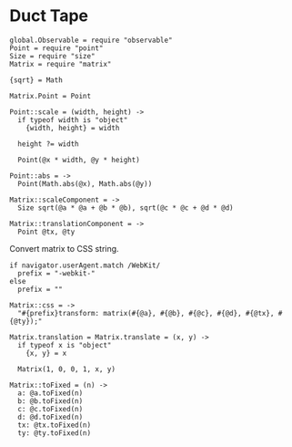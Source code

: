 Duct Tape
=========

    global.Observable = require "observable"
    Point = require "point"
    Size = require "size"
    Matrix = require "matrix"

    {sqrt} = Math

    Matrix.Point = Point

    Point::scale = (width, height) ->
      if typeof width is "object"
        {width, height} = width

      height ?= width

      Point(@x * width, @y * height)

    Point::abs = ->
      Point(Math.abs(@x), Math.abs(@y))

    Matrix::scaleComponent = ->
      Size sqrt(@a * @a + @b * @b), sqrt(@c * @c + @d * @d)

    Matrix::translationComponent = ->
      Point @tx, @ty

Convert matrix to CSS string.

    if navigator.userAgent.match /WebKit/
      prefix = "-webkit-"
    else
      prefix = ""

    Matrix::css = ->
      "#{prefix}transform: matrix(#{@a}, #{@b}, #{@c}, #{@d}, #{@tx}, #{@ty});"

    Matrix.translation = Matrix.translate = (x, y) ->
      if typeof x is "object"
        {x, y} = x

      Matrix(1, 0, 0, 1, x, y)

    Matrix::toFixed = (n) ->
      a: @a.toFixed(n)
      b: @b.toFixed(n)
      c: @c.toFixed(n)
      d: @d.toFixed(n)
      tx: @tx.toFixed(n)
      ty: @ty.toFixed(n)
